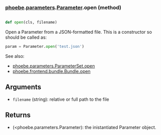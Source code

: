 ### [phoebe](phoebe.md).[parameters](phoebe.parameters.md).[Parameter](phoebe.parameters.Parameter.md).open (method)


```py

def open(cls, filename)

```



Open a Parameter from a JSON-formatted file.
This is a constructor so should be called as:

```py
param = Parameter.open('test.json')
```

See also:
* [phoebe.parameters.ParameterSet.open](phoebe.parameters.ParameterSet.open.md)
* [phoebe.frontend.bundle.Bundle.open](phoebe.frontend.bundle.Bundle.open.md)

Arguments
---------
* `filename` (string): relative or full path to the file

Returns
-------
* (&lt;phoebe.parameters.Parameter): the inistantiated Parameter object.

